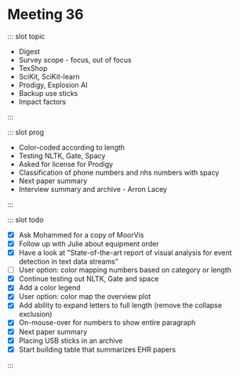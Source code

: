 # Meeting 36

<Meeting index="36" members="Bob, Mohammed, Wang" date="2 July 19 11:00" nextDate="7 July 19 11:00">

::: slot topic

- Digest
- Survey scope - focus, out of focus
- TexShop
- SciKit, SciKit-learn
- Prodigy, Explosion AI
- Backup use sticks
- Impact factors

:::

::: slot prog

- Color-coded according to length
- Testing NLTK, Gate, Spacy
- Asked for license for Prodigy
- Classification of phone numbers and nhs numbers with spacy
- Next paper summary
- Interview summary and archive - Arron Lacey

:::

::: slot todo

- [x] Ask Mohammed for a copy of MoorVis
- [x] Follow up with Julie about equipment order
- [x] Have a look at "State-of-the-art report of visual analysis for event detection in text data streams"
- [ ] User option: color mapping numbers based on category or length
- [x] Continue testing out NLTK, Gate and space
- [x] Add a color legend
- [x] User option: color map the overview plot
- [x] Add ability to expand letters to full length (remove the collapse exclusion)
- [x] On-mouse-over for numbers to show entire paragraph
- [x] Next paper summary
- [x] Placing USB sticks in an archive
- [x] Start building table that summarizes EHR papers

:::

</Meeting>
